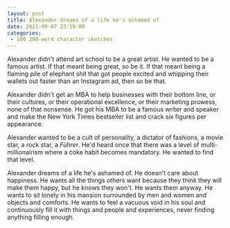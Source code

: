 ```yaml
---
layout: post
title: Alexander dreams of a life he's ashamed of
date: 2021-09-07 23:59:09
categories:
 - 100 200-word character sketches
---
```


Alexander didn't attend art school to be a great artist. He wanted to be a famous artist. If that meant being great, so be it. If that meant being a flaming pile of elephant shit that got people excited and whipping their wallets out faster than an Instagram ad, then so be that.

Alexander didn't get an MBA to help businesses with their bottom line, or their cultures, or their operational excellence, or their marketing prowess, none of that nonsense. He got his MBA to be a famous writer and speaker and make the New York Times bestseller list and crack six figures per appearance.

Alexander wanted to be a cult of personality, a dictator of fashions, a movie star, a rock star, a _Führer_. He'd heard once that there was a level of multi-millionairism where a coke habit becomes mandatory. He wanted to find that level.

Alexander dreams of a life he's ashamed of. He doesn't care about happiness. He wants all the things others want because they think they will make them happy, but he knows they won't. He wants them anyway. He wants to sit lonely in his mansion surrounded by men and women and objects and comforts. He wants to feel a vacuous void in his soul and continuously fill it with things and people and experiences, never finding anything filling enough.
